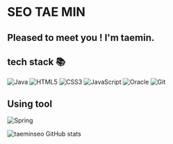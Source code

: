 # SEO TAE MIN

<h2> Pleased to meet you ! I'm taemin. </h2>

<h2> tech stack 📚 </h2>
  
![Java](https://img.shields.io/badge/JAVA-007396?style=for-the-badge&logo=Java&logoColor=black)
![HTML5](https://img.shields.io/badge/-HTML5-F05032?style=for-the-badge&logo=html5&logoColor=ffffff)
![CSS3](https://img.shields.io/badge/-CSS3-007ACC?style=for-the-badge&logo=css3)
![JavaScript](https://img.shields.io/badge/-JavaScript-%23F7DF1C?style=for-the-badge&logo=javascript&logoColor=000000&labelColor=%23F7DF1C&color=%23FFCE5A)
![Oracle](https://img.shields.io/badge/Oracle-F80000?style=for-the-badge&logo=Oracle&logoColor=white)
![Git](https://img.shields.io/badge/-Git-F05032?style=for-the-badge&logo=git&logoColor=ffffff)


<h2> Using tool </h2>

![Spring](https://img.shields.io/badge/Spring-6DB33F?style=for-the-badge&logo=Spring&logoColor=white)

  
![taeminseo GitHub stats](https://github-readme-stats.vercel.app/api?username=taeminseo&show_icons=true&theme=radical)


